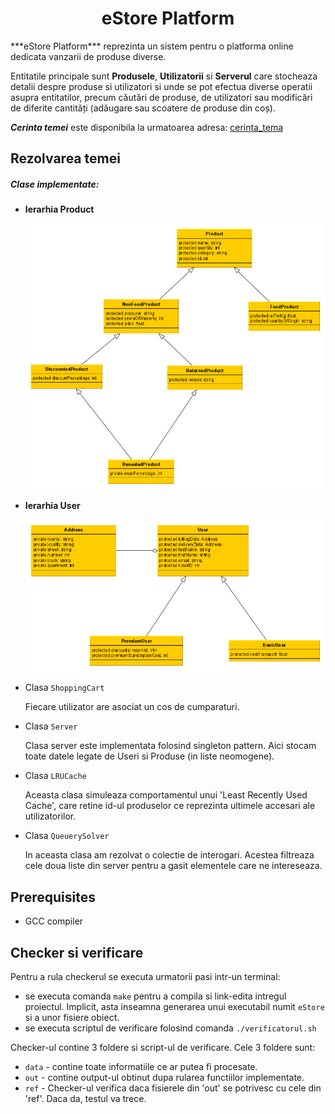 <h1 align="center">
    eStore Platform
</h1>
***eStore Platform*** reprezinta un sistem pentru o platforma online dedicata vanzarii de produse diverse. 

Entitatile principale sunt **Produsele**, **Utilizatorii** si **Serverul** care stocheaza detalii despre produse si utilizatori si unde se pot efectua diverse operatii asupra entitatilor, precum căutări de produse, de utilizatori sau modificări de diferite cantități (adăugare sau scoatere de produse din coș).

***Cerinta temei*** este disponibila la urmatoarea adresa: [cerinta_tema](https://ocw.cs.pub.ro/courses/poo-is/tema2)

## Rezolvarea temei

##### Clase implementate:

* **Ierarhia Product**

  <img src="\pictures\producthierarchy.jpg" alt="Merge" style="zoom:70%;" />

* **Ierarhia User**

  

  <img src="\pictures\userhierarchy.png" alt="user hierarchy" style="zoom:70%;" />

* Clasa ```ShoppingCart```

  Fiecare utilizator are asociat un cos de cumparaturi.

* Clasa ```Server```

  Clasa server este implementata folosind singleton pattern. Aici stocam toate datele legate de Useri si Produse (in liste neomogene).

* Clasa ```LRUCache```

  Aceasta clasa simuleaza comportamentul unui 'Least Recently Used Cache', care retine id-ul produselor ce reprezinta ultimele accesari ale utilizatorilor.

* Clasa ```QueuerySolver``` 

  In aceasta clasa am rezolvat o colectie de interogari. Acestea filtreaza cele doua liste din server pentru a gasit elementele care ne intereseaza.

## Prerequisites

- GCC compiler

## Checker si verificare

Pentru a rula checkerul se executa urmatorii pasi intr-un terminal:

- se executa comanda ```make``` pentru a compila si link-edita intregul proiectul. Implicit, asta inseamna generarea unui executabil numit ```eStore``` si a unor fisiere obiect.
- se executa scriptul de verificare folosind comanda ```./verificatorul.sh```

Checker-ul contine 3 foldere si script-ul de verificare. Cele 3 foldere sunt:

- ```data``` - contine toate informatiile ce ar putea fi procesate.
- ```out``` -  contine output-ul obtinut dupa rularea functiilor implementate.
- ```ref``` - Checker-ul verifica daca fisierele din 'out' se potrivesc cu cele din 'ref'. Daca da, testul va trece.